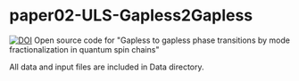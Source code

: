 # paper02-ULS-Gapless2Gapless
[![DOI](https://zenodo.org/badge/318061262.svg)](https://zenodo.org/badge/latestdoi/318061262)
Open source code for "Gapless to gapless phase transitions by mode fractionalization in quantum spin chains"

All data and input files are included in Data directory.
